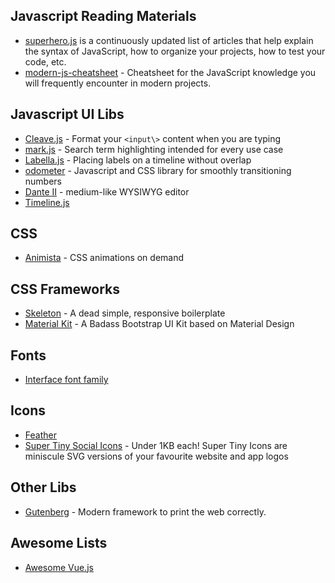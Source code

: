 ## Javascript Reading Materials

* [superhero.js](http://superherojs.com/) is a continuously updated list of articles that help explain the syntax of JavaScript, how to organize your projects, how to test your code, etc.
* [modern-js-cheatsheet](https://github.com/mbeaudru/modern-js-cheatsheet) - Cheatsheet for the JavaScript knowledge you will frequently encounter in modern projects.

## Javascript UI Libs

* [Cleave.js](http://nosir.github.io/cleave.js/) - Format your `<input\>` content when you are typing
* [mark.js](https://markjs.io/) - Search term highlighting intended for every use case
* [Labella.js](http://twitter.github.io/labella.js/) - Placing labels on a timeline without overlap
* [odometer](http://github.hubspot.com/odometer/) - Javascript and CSS library for smoothly transitioning numbers
* [Dante II](https://michelson.github.io/dante2/) - medium-like WYSIWYG editor
* [Timeline.js](http://timeline.knightlab.com/)

## CSS

* [Animista](http://animista.net/) - CSS animations on demand

## CSS Frameworks

* [Skeleton](http://getskeleton.com/) - A dead simple, responsive boilerplate
* [Material Kit](http://demos.creative-tim.com/material-kit/index.html) - A Badass Bootstrap UI Kit based on Material Design

## Fonts

* [Interface font family](https://rsms.me/interface/)

## Icons

* [Feather](https://feathericons.com/)
* [Super Tiny Social Icons](https://github.com/edent/SuperTinyIcons) - Under 1KB each! Super Tiny Icons are miniscule SVG versions of your favourite website and app logos 

## Other Libs

* [Gutenberg](https://github.com/BafS/Gutenberg) - Modern framework to print the web correctly. 

## Awesome Lists

* [Awesome Vue.js](https://github.com/vuejs/awesome-vue)

